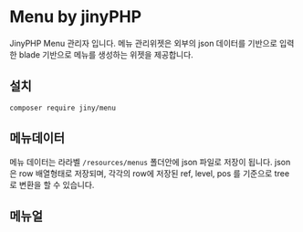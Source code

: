 # Menu by jinyPHP
JinyPHP Menu 관리자 입니다. 메뉴 관리위젯은 외부의 json 데이터를 기반으로 입력한 blade 기반으로 메뉴를 생성하는 위젯을 제공합니다.

## 설치
```
composer require jiny/menu
```

## 메뉴데이터
메뉴 데이터는 라라벨 `/resources/menus` 폴더안에 json 파일로 저장이 됩니다. json은 row 배열형태로 저장되며, 각각의 row에 저장된 ref, level, pos 를 기준으로 tree 로 변환을 할 수 있습니다.


## 메뉴얼
